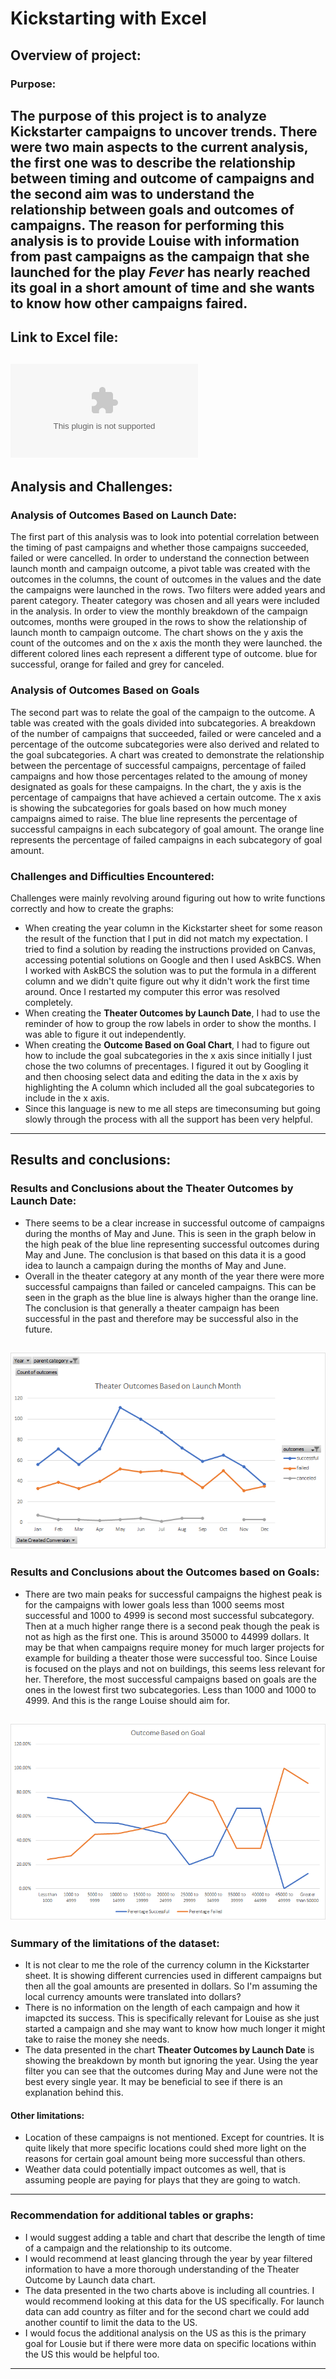 # Kickstarting with Excel

## Overview of project: 
### Purpose:
The purpose of this project is to analyze Kickstarter campaigns to uncover trends. There were two main aspects to the current analysis, the first one was to describe the relationship between timing and outcome of campaigns and the second aim was to understand the relationship between goals and outcomes of campaigns. 
The reason for performing this analysis is to provide Louise with information from past campaigns as the campaign that she launched for the play *Fever* has nearly reached its goal in a short amount of time and she wants to know how other campaigns faired. 
---
## Link to Excel file:
![Kickstarter_Challenge..xlsx](Kickstarter_Challenge..xlsx)
---
## Analysis and Challenges:

### Analysis of Outcomes Based on Launch Date:
The first part of this analysis was to look into potential correlation between the timing of past campaigns and whether those campaigns succeeded, failed or were cancelled. In order to understand the connection between launch month and campaign outcome, a pivot table was created with the outcomes in the columns, the count of outcomes in the values and the date the campaigns were launched in the rows. Two filters were added years and parent category. Theater category was chosen and all years were included in the analysis. In order to view the monthly breakdown of the campaign outcomes, months were grouped in the rows to show the relationship of launch month to campaign outcome. The chart shows on the y axis the count of the outcomes and on the x axis the month they were launched. the different colored lines each represent a different type of outcome. blue for successful, orange for failed and grey for canceled.   

### Analysis of Outcomes Based on Goals
The second part was to relate the goal of the campaign to the outcome. A table was created with the goals divided into subcategories. A breakdown of the number of campaigns that succeeded, failed or were canceled and a percentage of the outcome subcategories were also derived and related to the goal subcategories. A chart was created to demonstrate the relationship between the percentage of successful campaigns, percentage of failed campaigns and how those percentages related to the amoung of money designated as goals for these campaigns. In the chart, the y axis is the percentage of campaigns that have achieved a certain outcome. The x axis is showing the subcategories for goals based on how much money campaigns aimed to raise. The blue line represents the percentage of successful campaigns in each subcategory of goal amount. The orange line represents the percentage of failed campaigns in each subcategory of goal amount. 

### Challenges and Difficulties Encountered:
Challenges were mainly revolving around figuring out how to write functions correctly and how to create the graphs:
- When creating the year column in the Kickstarter sheet for some reason the result of the function that I put in did not match my expectation. I tried to find a solution by reading the instructions provided on Canvas, accessing potential solutions on Google and then I used AskBCS. When I worked with AskBCS the solution was to put the formula in a different column and we didn't quite figure out why it didn't work the first time around. Once I restarted my computer this error was resolved completely. 
- When creating the **Theater Outcomes by Launch Date**, I had to use the reminder of how to group the row labels in order to show the months. I was able to figure it out independently. 
- When creating the **Outcome Based on Goal Chart**, I had to figure out how to include the goal subcategories in the x axis since initially I just chose the two columns of precentages. I figured it out by Googling it and then choosing select data and editing the data in the x axis by highlighting the A column which included all the goal subcategories to include in the x axis. 
- Since this language is new to me all steps are timeconsuming but going slowly through the process with all the support has been very helpful. 
---
## Results and conclusions:
### Results and Conclusions about the Theater Outcomes by Launch Date:
- There seems to be a clear increase in successful outcome of campaigns during the months of May and June. This is seen in the graph below in the high peak of the blue line representing successful outcomes during May and June. The conclusion is that based on this data it is a good idea to launch a campaign during the months of May and June. 
- Overall in the theater category at any month of the year there were more successful campaigns than failed or canceled campaigns. This can be seen in the graph as the blue line is always higher than the orange line. The conclusion is that generally a theater campaign has been successful in the past and therefore may be successful also in the future. 

![Theater_Outcomes_vs_Launch.png](resources/Theater_Outcomes_vs_Launch.png)
---
### Results and Conclusions about the Outcomes based on Goals:
- There are two main peaks for successful campaigns the highest peak is for the campaigns with lower goals less than 1000 seems most successful and 1000 to 4999 is second most successful subcategory. Then at a much higher range there is a second peak though the peak is not as high as the first one. This is around 35000 to 44999 dollars. It may be that when campaigns require money for much larger projects for example for building a theater those were successful too. Since Louise is focused on the plays and not on buildings, this seems less relevant for her. Therefore, the most successful campaigns based on goals are the ones in the lowest first two subcategories. Less than 1000 and 1000 to 4999. And this is the range Louise should aim for. 

![Outcomes_vs_Goals.png](resources/Outcomes_vs_Goals.png)
---
### Summary of the limitations of the dataset:
- It is not clear to me the role of the currency column in the Kickstarter sheet. It is showing different currencies used in different campaigns but then all the goal amounts are presented in dollars. So I'm assuming the local currency amounts were translated into dollars?
- There is no information on the length of each campaign and how it imapcted its success. This is specifically relevant for Louise as she just started a campaign and she may want to know how much longer it might take to raise the money she needs. 
- The data presented in the chart **Theater Outcomes by Launch Date** is showing the breakdown by month but ignoring the year. Using the year filter you can see that the outcomes during May and June were not the best every single year. It may be beneficial to see if there is an explanation behind this. 
#### Other limitations:
- Location of these campaigns is not mentioned. Except for countries. It is quite likely that more specific locations could shed more light on the reasons for certain goal amount being more successful than others. 
- Weather data could potentially impact outcomes as well, that is assuming people are paying for plays that they are going to watch. 
---
### Recommendation for additional tables or graphs:
- I would suggest adding a table and chart that describe the length of time of a campaign and the relationship to its outcome. 
- I would recommend at least glancing through the year by year filtered information to have a more thorough understanding of the Theater Outcome by Launch data chart. 
- The data presented in the two charts above is including all countries. I would recommend looking at this data for the US specifically. For launch data can add country as filter and for the second chart we could add another countif to limit the data to the US. 
- I would focus the additional analysis on the US as this is the primary goal for Lousie but if there were more data on specific locations within the US this would be helpful too. 
---
